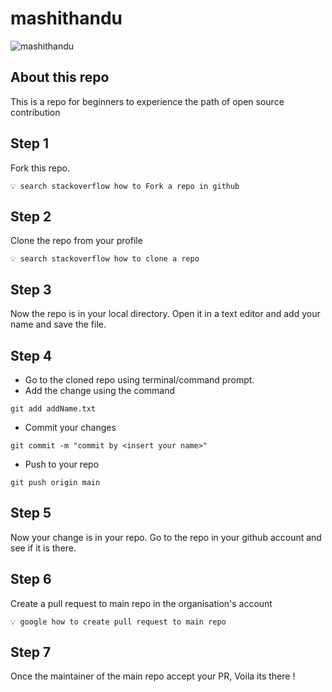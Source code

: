 # mashithandu

![mashithandu](https://github.com/tinkerhub-org/mashithandu/blob/main/resources/rajesh-mashithandu.jpg)

## About this repo 

This is a repo for beginners to experience the path of open source contribution


## Step 1

Fork this repo.

```
💡 search stackoverflow how to Fork a repo in github

```

## Step 2 

Clone the repo from your profile

```
💡 search stackoverflow how to clone a repo
```

## Step 3

Now the repo is in your local directory. Open it in a text editor and add your name and save the file.

## Step 4

- Go to the cloned repo using terminal/command prompt.
- Add the change using the command
```
git add addName.txt
```
- Commit your changes 
```
git commit -m "commit by <insert your name>"
```
- Push to your repo
```
git push origin main
```

## Step 5

Now your change is in your repo. Go to the repo in your github account and see if it is there.

## Step 6

Create a pull request to main repo in the organisation's account

```
💡 google how to create pull request to main repo
```

## Step 7

Once the maintainer of the main repo accept your PR, Voila its there !

